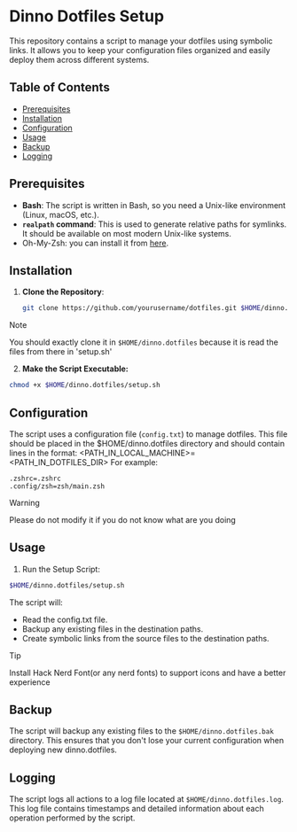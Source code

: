 # Dinno Dotfiles Setup

This repository contains a script to manage your dotfiles using symbolic links. It allows you to keep your configuration files organized and easily deploy them across different systems.

## Table of Contents

- [Prerequisites](#prerequisites)
- [Installation](#installation)
- [Configuration](#configuration)
- [Usage](#usage)
- [Backup](#backup)
- [Logging](#logging)

## Prerequisites

- **Bash**: The script is written in Bash, so you need a Unix-like environment (Linux, macOS, etc.).
- **`realpath` command**: This is used to generate relative paths for symlinks. It should be available on most modern Unix-like systems.
- Oh-My-Zsh: you can install it from [here](https://ohmyz.sh/#install).

## Installation

1. **Clone the Repository**:
   ```bash
   git clone https://github.com/yourusername/dotfiles.git $HOME/dinno.dotfiles
   ```

> [!NOTE]
> You should exactly clone it in `$HOME/dinno.dotfiles` because it is read the files from there in 'setup.sh'

2. **Make the Script Executable:**

```bash
chmod +x $HOME/dinno.dotfiles/setup.sh
```

## Configuration

The script uses a configuration file (`config.txt`) to manage dotfiles. This file should be placed in the $HOME/dinno.dotfiles directory and should contain lines in the format:
<PATH_IN_LOCAL_MACHINE>=<PATH_IN_DOTFILES_DIR>
For example:

```
.zshrc=.zshrc
.config/zsh=zsh/main.zsh
```

> [!WARNING]
> Please do not modify it if you do not know what are you doing

## Usage

1. Run the Setup Script:

```bash
$HOME/dinno.dotfiles/setup.sh
```

The script will:

- Read the config.txt file.
- Backup any existing files in the destination paths.
- Create symbolic links from the source files to the destination paths.

> [!TIP]
> Install Hack Nerd Font(or any nerd fonts) to support icons and have a better experience

## Backup

The script will backup any existing files to the `$HOME/dinno.dotfiles.bak` directory. This ensures that you don't lose your current configuration when deploying new dinno.dotfiles.

## Logging

The script logs all actions to a log file located at `$HOME/dinno.dotfiles.log`. This log file contains timestamps and detailed information about each operation performed by the script.
